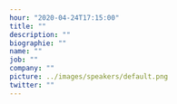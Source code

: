 ```yaml
---
hour: "2020-04-24T17:15:00"
title: ""
description: ""
biographie: ""
name: ""
job: ""
company: ""
picture: ../images/speakers/default.png
twitter: ""
---
```

